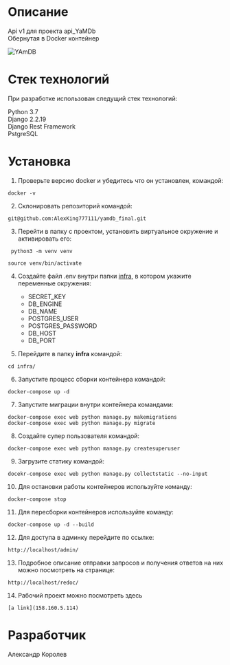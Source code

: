 # Описание
Api v1 для проекта api_YaMDb<br>
Обернутая в Docker контейнер

![YAmDB](https://github.com/AlexKing777111/yamdb_final/actions/workflows/yamdb_workflow.yml/badge.svg)

# Стек технологий

При разработке использован следущий стек технологий:

Python 3.7<br>
Django 2.2.19<br>
Django Rest Framework<br>
PstgreSQL

# Установка
1. Проверьте версию docker и убедитесь что он установлен, командой:
 ```
 docker -v 
 ```
2. Склонировать репозиторий командой:
 ```
 git@github.com:AlexKing777111/yamdb_final.git
 ```
3. Перейти в папку с проектом, установить виртуальное окружение и активировать его:
```
 python3 -m venv venv
 ```
 ```
 source venv/bin/activate
 ```
4. Создайте файл .env внутри папки <u>infra</u>, в котором укажите переменные окружения:
   * SECRET_KEY
   * DB_ENGINE
   * DB_NAME
   * POSTGRES_USER
   * POSTGRES_PASSWORD
   * DB_HOST
   * DB_PORT
   
5. Перейдите в папку **infra** командой:
 ```
 cd infra/
 ```
6. Запустите процесс сборки контейнера командой:
 ```
docker-compose up -d
 ```
7. Запустите миграции внутри контейнера командами:
```
docker-compose exec web python manage.py makemigrations
docker-compose exec web python manage.py migrate
```
8. Создайте супер пользователя командой:
```
docker-compose exec web python manage.py createsuperuser
```
9. Загрузите статику командой:
```
docekr-compose exec web python manage.py collectstatic --no-input
```
10. Для остановки работы контейнеров используйте команду:
```
docker-compose stop
```
11. Для пересборки контейнеров используйте команду:
```
docker-compose up -d --build
```
12. Для доступа в админку перейдите по ссылке:
```
http://localhost/admin/
```
13. Подробное описание отправки запросов и получения ответов на них можно посмотреть на странице:
```
http://localhost/redoc/
```
14. Рабочий проект можно посмотреть здесь
```
[a link](158.160.5.114)
```
# Разработчик
Александр Королев
